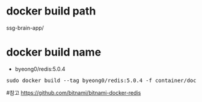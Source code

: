 # docker build path
ssg-brain-app/


# docker build name
- byeong0/redis:5.0.4
<pre>
sudo docker build --tag byeong0/redis:5.0.4 -f container/docker/redis/5.0.4/Dockerfile .
</pre>


#참고
https://github.com/bitnami/bitnami-docker-redis
